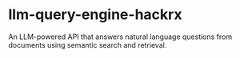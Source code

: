 # llm-query-engine-hackrx
An LLM-powered API that answers natural language questions from documents using semantic search and retrieval.
